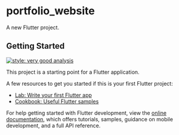 # portfolio_website

A new Flutter project.

## Getting Started
[![style: very good analysis](https://img.shields.io/badge/style-very_good_analysis-B22C89.svg)](https://pub.dev/packages/very_good_analysis)

This project is a starting point for a Flutter application.

A few resources to get you started if this is your first Flutter project:

- [Lab: Write your first Flutter app](https://docs.flutter.dev/get-started/codelab)
- [Cookbook: Useful Flutter samples](https://docs.flutter.dev/cookbook)

For help getting started with Flutter development, view the
[online documentation](https://docs.flutter.dev/), which offers tutorials,
samples, guidance on mobile development, and a full API reference.
